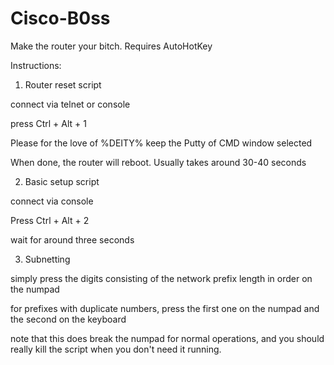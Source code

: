 # Cisco-B0ss
Make the router your bitch. Requires AutoHotKey

Instructions: 

1. Router reset script

  connect via telnet or console

  press Ctrl + Alt + 1
  
  Please for the love of %DEITY% keep the Putty of CMD window selected
  
  When done, the router will reboot. Usually takes around 30-40 seconds

2. Basic setup script
  
  connect via console

  Press Ctrl + Alt + 2
  
  wait for around three seconds

3. Subnetting

  simply press the digits consisting of the network prefix length in order on the numpad
  
  for prefixes with duplicate numbers, press the first one on the numpad and the second on the keyboard
  
  note that this does break the numpad for normal operations, and you should really kill the script when you don't need it running. 
